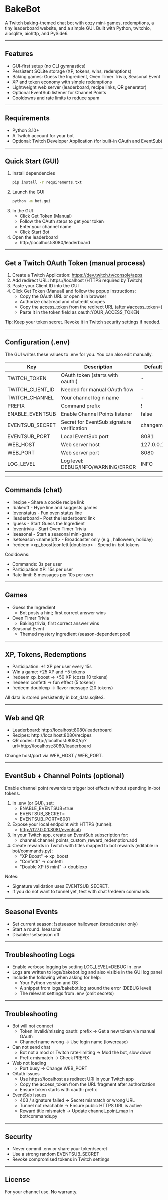 # BakeBot

A Twitch baking-themed chat bot with cozy mini-games, redemptions, a tiny leaderboard website, and a simple GUI. Built with Python, twitchio, aiosqlite, aiohttp, and PySide6.

---

## Features
- GUI-first setup (no CLI gymnastics)
- Persistent SQLite storage (XP, tokens, wins, redemptions)
- Baking games: Guess the Ingredient, Oven Timer Trivia, Seasonal Event
- XP and token economy with simple redemptions
- Lightweight web server (leaderboard, recipe links, QR generator)
- Optional EventSub listener for Channel Points
- Cooldowns and rate limits to reduce spam

---

## Requirements
- Python 3.10+
- A Twitch account for your bot
- Optional: Twitch Developer Application (for built-in OAuth and EventSub)

---

## Quick Start (GUI)
1. Install dependencies
   ```bash
   pip install -r requirements.txt
   ```
2. Launch the GUI
   ```bash
   python -m bot.gui
   ```
3. In the GUI
   - Click Get Token (Manual)
   - Follow the OAuth steps to get your token
   - Enter your channel name
   - Click Start Bot
4. Open the leaderboard
   - http://localhost:8080/leaderboard

---

## Get a Twitch OAuth Token (manual process)
1. Create a Twitch Application: https://dev.twitch.tv/console/apps
2. Add redirect URL: https://localhost (HTTPS required by Twitch)
3. Paste your Client ID into the GUI
4. Click Get Token (Manual) and follow the popup instructions:
   - Copy the OAuth URL or open it in browser
   - Authorize chat:read and chat:edit scopes
   - Copy the access_token from the redirect URL (after #access_token=)
   - Paste it in the token field as oauth:YOUR_ACCESS_TOKEN

Tip: Keep your token secret. Revoke it in Twitch security settings if needed.

---

## Configuration (.env)
The GUI writes these values to .env for you. You can also edit manually.

| Key | Description | Default |
|-----|-------------|---------|
| TWITCH_TOKEN | OAuth token (starts with oauth:) | - |
| TWITCH_CLIENT_ID | Needed for manual OAuth flow | - |
| TWITCH_CHANNEL | Your channel login name | - |
| PREFIX | Command prefix | ! |
| ENABLE_EVENTSUB | Enable Channel Points listener | false |
| EVENTSUB_SECRET | Secret for EventSub signature verification | changeme |
| EVENTSUB_PORT | Local EventSub port | 8081 |
| WEB_HOST | Web server host | 127.0.0.1 |
| WEB_PORT | Web server port | 8080 |
| LOG_LEVEL | Log level: DEBUG/INFO/WARNING/ERROR | INFO |

---

## Commands (chat)
- !recipe - Share a cookie recipe link
- !bakeoff - Hype line and suggests games
- !ovenstatus - Fun oven status line
- !leaderboard - Post the leaderboard link
- !guess - Start Guess the Ingredient
- !oventrivia - Start Oven Timer Trivia
- !seasonal - Start a seasonal mini-game
- !setseason <name|off> - Broadcaster only (e.g., halloween, holiday)
- !redeem <xp_boost|confetti|doublexp> - Spend in-bot tokens

Cooldowns:
- Commands: 3s per user
- Participation XP: 15s per user
- Rate limit: 8 messages per 10s per user

---

## Games
- Guess the Ingredient
  - Bot posts a hint; first correct answer wins
- Oven Timer Trivia
  - Baking trivia; first correct answer wins
- Seasonal Event
  - Themed mystery ingredient (season-dependent pool)

---

## XP, Tokens, Redemptions
- Participation: +1 XP per user every 15s
- Win a game: +25 XP and +5 tokens
- !redeem xp_boost -> +50 XP (costs 10 tokens)
- !redeem confetti -> fun effect (5 tokens)
- !redeem doublexp -> flavor message (20 tokens)

All data is stored persistently in bot_data.sqlite3.

---

## Web and QR
- Leaderboard: http://localhost:8080/leaderboard
- Recipes: http://localhost:8080/recipes
- QR codes: http://localhost:8080/qr?url=http://localhost:8080/leaderboard

Change host/port via WEB_HOST / WEB_PORT.

---

## EventSub + Channel Points (optional)
Enable channel point rewards to trigger bot effects without spending in-bot tokens.

1. In .env (or GUI), set:
   - ENABLE_EVENTSUB=true
   - EVENTSUB_SECRET=<random-long-string>
   - EVENTSUB_PORT=8081
2. Expose your local endpoint with HTTPS (tunnel):
   - http://127.0.0.1:8081/eventsub
3. In your Twitch app, create an EventSub subscription for:
   - channel.channel_points_custom_reward_redemption.add
4. Create rewards in Twitch with titles mapped to bot rewards (editable in bot/commands.py):
   - "XP Boost" -> xp_boost
   - "Confetti" -> confetti
   - "Double XP (5 min)" -> doublexp

Notes:
- Signature validation uses EVENTSUB_SECRET.
- If you do not want to tunnel yet, test with chat !redeem commands.

---

## Seasonal Events
- Set current season: !setseason halloween (broadcaster only)
- Start a round: !seasonal
- Disable: !setseason off

---

## Troubleshooting Logs
- Enable verbose logging by setting LOG_LEVEL=DEBUG in .env
- Logs are written to logs/bakebot.log and also visible in the GUI log panel
- Include the following when asking for help:
  - Your Python version and OS
  - A snippet from logs/bakebot.log around the error (DEBUG level)
  - The relevant settings from .env (omit secrets)

---

## Troubleshooting
- Bot will not connect
  - Token invalid/missing oauth: prefix -> Get a new token via manual OAuth
  - Channel name wrong -> Use login name (lowercase)
- Can not send chat
  - Bot not a mod or Twitch rate-limiting -> Mod the bot, slow down
  - Prefix mismatch -> Check PREFIX
- Web not loading
  - Port busy -> Change WEB_PORT
- OAuth issues
  - Use https://localhost as redirect URI in your Twitch app
  - Copy the access_token from the URL fragment after authorization
  - Ensure token starts with oauth: prefix
- EventSub issues
  - 403 / signature failed -> Secret mismatch or wrong URL
  - Tunnel not reachable -> Ensure public HTTPS URL is active
  - Reward title mismatch -> Update channel_point_map in bot/commands.py

---

## Security
- Never commit .env or share your token/secret
- Use a strong random EVENTSUB_SECRET
- Revoke compromised tokens in Twitch settings

---

## License
For your channel use. No warranty.
